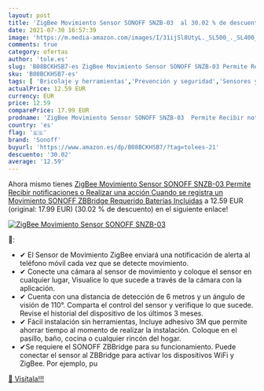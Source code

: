 ```yaml
---
layout: post
title: 'ZigBee Movimiento Sensor SONOFF SNZB-03  al 30.02 % de descuento'
date: 2021-07-30 16:57:39
image: 'https://m.media-amazon.com/images/I/31ijSl8UtyL._SL500_._SL400_.jpg'
comments: true
category: ofertas
author: 'tole.es'
slug: 'B08BCKHSB7-es ZigBee Movimiento Sensor SONOFF SNZB-03 Permite Recibir...'
sku: 'B08BCKHSB7-es'
tags: [ 'Bricolaje y herramientas','Prevención y seguridad','Sensores y detectores de seguridad','sonoff', ]
actualPrice: 12.59 EUR
currency: EUR
price: 12.59
comparePrice: 17.99 EUR
prodname: 'ZigBee Movimiento Sensor SONOFF SNZB-03  Permite Recibir notificaciones o Realizar una acción Cuando se registra un Movimiento  SONOFF ZBBridge Requerido  Baterías Incluidas'
country: 'es'
flag: '🇪🇸'
brand: 'Sonoff'
buyurl: 'https://www.amazon.es/dp/B08BCKHSB7/?tag=tolees-21'
descuento: '30.02'
average: '12.59'
---
```


Ahora mismo tienes [ZigBee Movimiento Sensor SONOFF SNZB-03  Permite Recibir notificaciones o Realizar una acción Cuando se registra un Movimiento  SONOFF ZBBridge Requerido  Baterías Incluidas](https://www.amazon.es/dp/B08BCKHSB7/?tag=tolees-21) a 12.59 EUR (original: 17.99 EUR) (30.02 %  de descuento) en el siguiente enlace!

[![ZigBee Movimiento Sensor SONOFF SNZB-03 ](https://m.media-amazon.com/images/I/31ijSl8UtyL._SL500_._SL400_.jpg)](https://www.amazon.es/dp/B08BCKHSB7/?tag=tolees-21)

🔎:

- ✔ El Sensor de Movimiento ZigBee enviará una notificación de alerta al teléfono móvil cada vez que se detecte movimiento.
- ✔ Conecte una cámara al sensor de movimiento y coloque el sensor en cualquier lugar, Visualice lo que sucede a través de la cámara con la aplicación.
- ✔ Cuenta con una distancia de detección de 6 metros y un ángulo de visión de 110°. Comparta el control del sensor y verifique lo que sucede. Revise el historial del dispositivo de los últimos 3 meses.
- ✔ Fácil instalación sin herramientas, Incluye adhesivo 3M que permite ahorrar tiempo al momento de realizar la instalación. Coloque en el pasillo, baño, cocina o cualquier rincón del hogar.
- ✔Se requiere el SONOFF ZBBridge para su funcionamiento. Puede conectar el sensor al ZBBridge para activar los dispositivos WiFi y ZigBee. Por ejemplo, pu

[🛒 Visítala!!!](https://www.amazon.es/dp/B08BCKHSB7/?tag=tolees-21)
